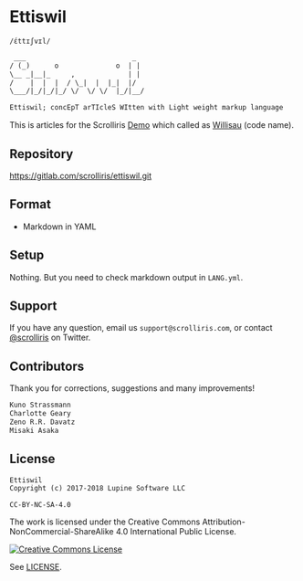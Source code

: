 # Ettiswil

`/ɛ́ttɪʃvɪl/`


```txt
 ___                          _
/ (_)      o              o  | |
\__ _|__|_     ,             | |
/    |  |  |  / \_|  |  |_|  |/
\___/|_/|_/|_/ \/  \/ \/  |_/|__/

Ettiswil; concEpT arTIcleS WItten with Light weight markup language
```

This is articles for the Scrolliris [Demo](
https://try.scrolliris.com/) which called as [Willisau](
https://gitlab.com/scrolliris/willisau) (code name).


## Repository

https://gitlab.com/scrolliris/ettiswil.git


## Format

* Markdown in YAML


## Setup

Nothing. But you need to check markdown output in `LANG.yml`.


## Support

If you have any question, email us `support@scrolliris.com`, or
contact [@scrolliris](https://twitter.com/scrolliris) on Twitter.


## Contributors

Thank you for corrections, suggestions and many improvements!

```txt
Kuno Strassmann
Charlotte Geary
Zeno R.R. Davatz
Misaki Asaka
```


## License

```txt
Ettiswil
Copyright (c) 2017-2018 Lupine Software LLC
```

`CC-BY-NC-SA-4.0`

The work is licensed under the
Creative Commons Attribution-NonCommercial-ShareAlike 4.0 International
Public License.

[![Creative Commons License](
https://i.creativecommons.org/l/by-nc-sa/4.0/88x31.png)](
http://creativecommons.org/licenses/by-nc-sa/4.0/)

See [LICENSE](LICENSE).
